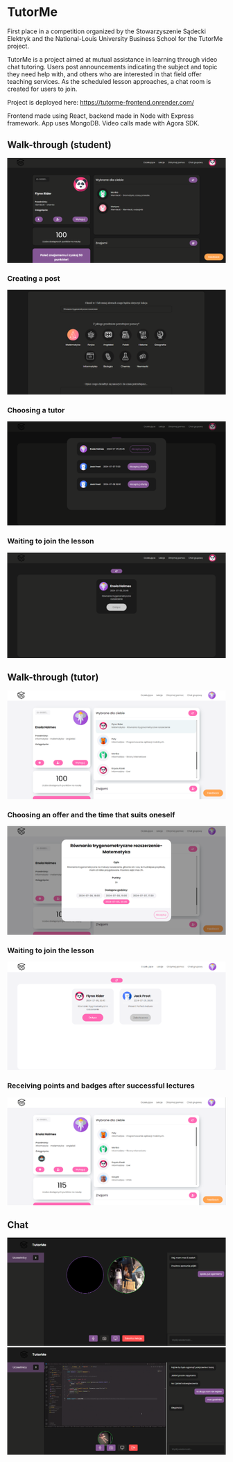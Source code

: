 # TutorMe

First place in a competition organized by the Stowarzyszenie Sądecki Elektryk and the National-Louis University Business School for the TutorMe project.

TutorMe is a project aimed at mutual assistance in learning through video chat tutoring. Users post announcements indicating the subject and topic they need help with, and others who are interested in that field offer teaching services. As the scheduled lesson approaches, a chat room is created for users to join.

Project is deployed here: https://tutorme-frontend.onrender.com/

Frontend made using React, backend made in Node with Express framework. App uses MongoDB.
Video calls made with Agora SDK.


## Walk-through (student)
<img src="https://github.com/camyk991/tutorme-frontend/blob/main/screenshots/student1.png"/>

### Creating a post
<img src="https://github.com/camyk991/tutorme-frontend/blob/main/screenshots/student2.png"/>

### Choosing a tutor
<img src="https://github.com/camyk991/tutorme-frontend/blob/main/screenshots/student4.png"/>

### Waiting to join the lesson
<img src="https://github.com/camyk991/tutorme-frontend/blob/main/screenshots/student5.png"/>


## Walk-through (tutor)
<img src="https://github.com/camyk991/tutorme-frontend/blob/main/screenshots/teacher4.png"/>

### Choosing an offer and the time that suits oneself
<img src="https://github.com/camyk991/tutorme-frontend/blob/main/screenshots/teacher5.png"/>

### Waiting to join the lesson
<img src="https://github.com/camyk991/tutorme-frontend/blob/main/screenshots/teacher6.png"/>

### Receiving points and badges after successful lectures
<img src="https://github.com/camyk991/tutorme-frontend/blob/main/screenshots/teacher7.png"/>


## Chat
<img src="https://github.com/camyk991/tutorme-frontend/blob/main/screenshots/chat1.png"/>

<img src="https://github.com/camyk991/tutorme-frontend/blob/main/screenshots/chat2.png"/>


